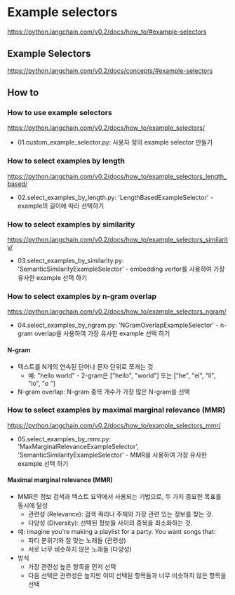 # Example selectors

<https://python.langchain.com/v0.2/docs/how_to/#example-selectors>

## Example Selectors

<https://python.langchain.com/v0.2/docs/concepts/#example-selectors>

## How to

### How to use example selectors

<https://python.langchain.com/v0.2/docs/how_to/example_selectors/>

- 01.custom_example_selector.py: 사용자 정의 example selector 만들기

### How to select examples by length

<https://python.langchain.com/v0.2/docs/how_to/example_selectors_length_based/>

- 02.select_examples_by_length.py: 'LengthBasedExampleSelector' - example의 길이에 따라 선택하기

### How to select examples by similarity

<https://python.langchain.com/v0.2/docs/how_to/example_selectors_similarity/>

- 03.select_examples_by_similarity.py: 'SemanticSimilarityExampleSelector' - embedding vertor를 사용하여 가장 유사한 example 선택 하기

### How to select examples by n-gram overlap

<https://python.langchain.com/v0.2/docs/how_to/example_selectors_ngram/>

- 04.select_examples_by_ngram.py: 'NGramOverlapExampleSelector' - n-gram overlap을 사용하여 가장 유사한 example 선택 하기


#### N-gram

- 텍스트를 N개의 연속된 단어나 문자 단위로 쪼개는 것
  - 예: "hello world" - 2-gram은 ["hello", "world"] 또는 ["he", "el", "ll", "lo", "o "]
- N-gram overlap: N-gram 중복 개수가 가장 많은 N-gram을 선택

### How to select examples by maximal marginal relevance (MMR)

<https://python.langchain.com/v0.2/docs/how_to/example_selectors_mmr/>

- 05.select_examples_by_mmr.py: 'MaxMarginalRelevanceExampleSelector',  'SemanticSimilarityExampleSelector' - MMR을 사용하여 가장 유사한 example 선택 하기

#### Maximal marginal relevance (MMR)

- MMR은 정보 검색과 텍스트 요약에서 사용되는 기법으로, 두 가지 중요한 목표를 동시에 달성
  - 관련성 (Relevance): 검색 쿼리나 주제와 가장 관련 있는 정보를 찾는 것.
  - 다양성 (Diversity): 선택된 정보들 사이의 중복을 최소화하는 것.
- 예: imagine you're making a playlist for a party. You want songs that:
  - 파티 분위기와 잘 맞는 노래들 (관련성)
  - 서로 너무 비슷하지 않은 노래들 (다양성)
- 방식
  - 가장 관련성 높은 항목을 먼저 선택
  - 다음 선택은 관련성은 높지만 이미 선택된 항목들과 너무 비슷하지 않은 항목을 선택
